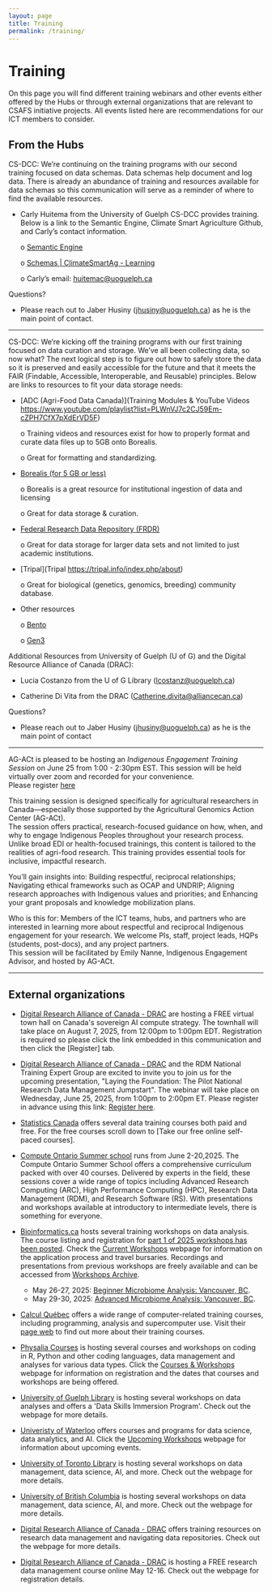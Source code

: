```yaml
---
layout: page
title: Training
permalink: /training/
---
```


# Training
On this page you will find different training webinars and other events either offered by the Hubs or through external organizations that are relevant to CSAFS initiative projects. All events listed here are recommendations for our ICT members to consider.

## From the Hubs
CS-DCC: We’re continuing on the training programs with our second training focused on data schemas. Data schemas help document and log data. There is already an abundance of training and resources available for data schemas so this communication will serve as a reminder of where to find the available resources.

- Carly Huitema from the University of Guelph CS-DCC provides training. Below is a link to the Semantic Engine, Climate Smart Agriculture Github, and Carly’s contact information.

   o	[Semantic Engine](https://www.semanticengine.org/)

   o	[Schemas | ClimateSmartAg - Learning](https://climatesmartagcollab.github.io/Documentation-en/Data_Documentation/schemas.html)

   o	Carly’s email: huitemac@uoguelph.ca
  
Questions?

- Please reach out to Jaber Husiny (jhusiny@uoguelph.ca) as he is the main point of contact.

---

CS-DCC: We’re kicking off the training programs with our first training focused on data curation and storage. We’ve all been collecting data, so now what? The next logical step is to figure out how to safely store the data so it is preserved and easily accessible for the future and that it meets the FAIR (Findable, Accessible, Interoperable, and Reusable) principles. Below are links to resources to fit your data storage needs:

- [ADC (Agri-Food Data Canada)](Training Modules & YouTube Videos https://www.youtube.com/playlist?list=PLWnVJ7c2CJ59Em-cZPH7CfX7pXdErVD5F)
   
    o	Training videos and resources exist for how to properly format and curate data files up to 5GB onto Borealis.
    
    o	Great for formatting and standardizing.

- [Borealis (for 5 GB or less)](https://borealisdata.ca/)
    
    o	Borealis is a great resource for institutional ingestion of data and licensing

    o	Great for data storage & curation.

- [Federal Research Data Repository (FRDR)](https://www.frdr-dfdr.ca/repo/)
    
    o	Great for data storage for larger data sets and not limited to just academic institutions.

- [Tripal](Tripal https://tripal.info/index.php/about)
    
    o	Great for biological (genetics, genomics, breeding) community database.

- Other resources
    
    o	[Bento](https://github.com/bento-platform/bento)
    
    o [Gen3](https://gen3.org/)

Additional Resources from University of Guelph (U of G) and the Digital Resource Alliance of Canada (DRAC): 

- Lucia Costanzo from the U of G Library (lcostanz@uoguelph.ca)
  
- Catherine Di Vita from the DRAC (Catherine.divita@alliancecan.ca)

Questions?

- Please reach out to Jaber Husiny (jhusiny@uoguelph.ca) as he is the main point of contact

---

AG-ACt is pleased to be hosting an *Indigenous Engagement Training Session* on June 25 from 1:00 - 2:30pm EST. This session will be held virtually over zoom and recorded for your convenience.  
Please register [here](https://zoom.us/meeting/register/Za6OdVqOReqUlcD0hvIx_g)

This training session is designed specifically for agricultural researchers in Canada—especially those supported by the Agricultural Genomics Action Center (AG-ACt).  
The session offers practical, research-focused guidance on how, when, and why to engage Indigenous Peoples throughout your research process. Unlike broad EDI or health-focused trainings, this content is tailored to the realities of agri-food research. This training provides essential tools for inclusive, impactful research. 

You’ll gain insights into: 
Building respectful, reciprocal relationships; 
Navigating ethical frameworks such as OCAP and UNDRIP; 
Aligning research approaches with Indigenous values and priorities; and 
Enhancing your grant proposals and knowledge mobilization plans. 

Who is this for: Members of the ICT teams, hubs, and partners who are interested in learning more about respectful and reciprocal Indigenous engagement for your research. We welcome PIs, staff, project leads, HQPs (students, post-docs), and any project partners.  
This session will be facilitated by Emily Nanne, Indigenous Engagement Advisor, and hosted by AG-ACt. 

---

## External organizations
- [Digital Research Alliance of Canada - DRAC](https://events.teams.microsoft.com/event/c605f12f-d5c5-4eab-af7c-e242093f90a4@803af3d1-db74-4e57-8bce-9effc0b5932f) are hosting a FREE virtual town hall on Canada's sovereign AI compute strategy. The townhall will take place on August 7, 2025, from 12:00pm to 1:00pm EDT. Registration is required so please click the link embedded in this communication and then click the [Register] tab.

- [Digital Research Alliance of Canada - DRAC](https://alliancecan.ca/en/latest/events/laying-foundation-pilot-national-research-data-management-jumpstart) and the RDM National Training Expert Group are excited to invite you to join us for the upcoming presentation, "Laying the Foundation: The Pilot National Research Data Management Jumpstart". The webinar will take place on Wednesday, June 25, 2025, from 1:00pm to 2:00pm ET. Please register in advance using this link: [Register here](https://engagedri-ca.zoom.us/webinar/register/WN_lavvRiBnQm2DquDbV8hU8w).
  
- [Statistics Canada](https://www.statcan.gc.ca/en/wtc/data-literacy) offers several data training courses both paid and free. For the free courses scroll down to [Take our free online self-paced courses].
  
- [Compute Ontario Summer school](https://training.computeontario.ca/coss2025.php) runs from June 2-20,2025. The Compute Ontario Summer School offers a comprehensive curriculum packed with over 40 courses. Delivered by experts in the field, these sessions cover a wide range of topics including Advanced Research Computing (ARC), High Performance Computing (HPC), Research Data Management (RDM), and Research Software (RS). With presentations and workshops available at introductory to intermediate levels, there is something for everyone.

- [Bioinformatics.ca](https://bioinformatics.ca/workshops/current-workshops/) hosts several training workshops on data analysis. The course listing and registration for [part 1 of 2025 workshops has been posted](https://bioinformatics.ca/workshops/current-workshops/). Check the [Current Workshops](https://bioinformatics.ca/workshops/current-workshops/) webpage for information on the application process and travel bursaries. Recordings and presentations from previous workshops are freely available and can be accessed from [Workshops Archive](https://bioinformatics.ca/workshops/previous-workshops/).
  - May 26-27, 2025: [Beginner Microbiome Analysis: Vancouver, BC](https://bioinformatics.ca/workshops-all/2025-beginner-microbiome-analysis-vancouver-bc/).
  - May 29-30, 2025: [Advanced Microbiome Analysis: Vancouver, BC](https://bioinformatics.ca/workshops-all/2025-advanced-microbiome-analysis-vancouver-bc/).

- [Calcul Québec](https://www.calculquebec.ca/en/) offers a wide range of computer-related training courses, including programming, analysis and supercomputer use. Visit their [page web](https://www.calculquebec.ca/en/academic-research-services/training/) to find out more about their training courses.

- [Physalia Courses](https://www.physalia-courses.org/courses-workshops/) is hosting several courses and workshops on coding in R, Python and other coding languages, data management and analyses for various data types. Click the [Courses & Workshops](https://www.physalia-courses.org/courses-workshops/) webpage for information on registration and the dates that courses and workshops are being offered.

- [University of Guelph Library](https://www.lib.uoguelph.ca/find/workshops/data-skills-workshop-series/) is hosting several workshops on data analyses and offers a 'Data Skills Immersion Program'. Check out the webpage for more details.

- [Univeristy of Waterloo](https://watspeed.uwaterloo.ca/programs-and-courses/campaign-data-science-analytics.html) offers courses and programs for data science, data analytics, and AI. Click the [Upcoming Workshops](https://watspeed.uwaterloo.ca/events/index.html) webpage for information about upcoming events.

- [University of Toronto Library](https://onesearch.library.utoronto.ca/workshop-events) is hosting several workshops on data management, data science, AI, and more. Check out the webpage for more details.

- [University of British Columbia](https://rdm.ubc.ca/training-workshops) is hosting several workshops on data management, data science, AI, and more. Check out the webpage for more details.

- [Digital Research Alliance of Canada - DRAC](https://alliancecan.ca/en/services/research-data-management/learning-and-training/training-resources#heading-training-modules) offers training resources on research data management and navigating data repositories. Check out the webpage for more details.

- [Digital Research Alliance of Canada - DRAC](https://alliance-rdm-gdr.github.io/rdm-jumpstart-registration/) is hosting a FREE research data management course online May 12-16. Check out the webpage for registration details.

